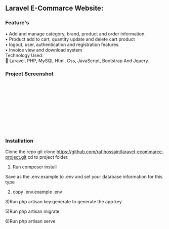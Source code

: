 <h2>Laravel E-Commarce Website:</h2>
<h3> Feature's </h3>	
<p>
•	Add and manage category, brand, product and order information.<br>
•	Product add to cart, quantity update and delete cart product<br>
•	logout, user, authentication and registration features.<br>
•	Invoice view and download system<br>
Technology Used:<br>
	Laravel, PHP, MySQl, Html, Css, JavaScript, Bootstrap And Jquery.</p>

<h3>Project Screenshot</h3>
<img src="img/img1.png" alt=""><br><br>
<img src="img/img2.png" alt=""><br><br>
<img src="img/img3.png" alt=""><br><br>
<img src="img/img4.png" alt=""><br><br>
<img src="img/img5.png" alt=""><br><br>
<img src="img/img6.png" alt=""><br><br>
<img src="img/img7.png" alt=""><br><br>
<img src="img/img8.png" alt=""><br><br>
<img src="img/img9.png" alt=""><br><br>
<h3>Installation</h3>

Clone the repo git clone https://github.com/rafihossain/laravel-ecommarce-project.git
cd to project folder.

1) Run composer install

Save as the .env.example to .env and set your database information for this type

2) copy .env.example .env

3)Run php artisan key:generate to generate the app key

5)Run php artisan migrate

6)Run php artisan serve